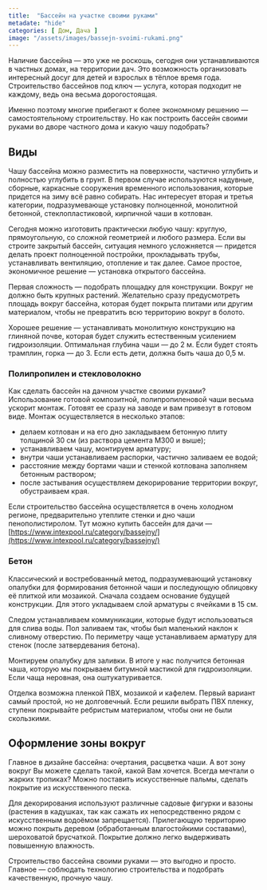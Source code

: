 ```yaml
---
title:  "Бассейн на участке своими руками"
metadate: "hide"
categories: [ Дом, Дача ]
image: "/assets/images/bassejn-svoimi-rukami.png"
---
```

Наличие бассейна — это уже не роскошь, сегодня они устанавливаются в частных домах, на территории дач. Это возможность организовать интересный досуг для детей и взрослых в тёплое время года. Строительство бассейнов под ключ — услуга, которая подходит не каждому, ведь она весьма дорогостоящая.

Именно поэтому многие прибегают к более экономному решению — самостоятельному строительству. Но как построить бассейн своими руками во дворе частного дома и какую чашу подобрать?

## Виды

Чашу бассейна можно разместить на поверхности, частично углубить и полностью углубить в грунт. В первом случае используются надувные, сборные, каркасные сооружения временного использования, которые придется на зиму всё равно собирать. Нас интересует вторая и третья категории, подразумевающе установку полноценной, монолитной бетонной, стеклопластиковой, кирпичной чаши в котлован.

Сегодня можно изготовить практически любую чашу: круглую, прямоугольную, со сложной геометрией и любого размера. Если вы строите закрытый бассейн, ситуация немного усложняется — придется делать проект полноценной постройки, прокладывать трубы, устанавливать вентиляцию, отопление и так далее. Самое простое, экономичное решение — установка открытого бассейна.

Первая сложность — подобрать площадку для конструкции. Вокруг не должно быть крупных растений. Желательно сразу предусмотреть площадь вокруг бассейна, которая будет покрыта плитами или другим материалом, чтобы не превратить всю территорию вокруг в болото.

Хорошее решение — устанавливать монолитную конструкцию на глиняной почве, которая будет служить естественным усилением гидроизоляции. Оптимальная глубина чаши — до 2 м. Если будет стоять трамплин, горка — до 3. Если есть дети, должна быть чаша до 0,5 м.

### Полипропилен и стекловолокно

Как сделать бассейн на дачном участке своими руками? Использование готовой композитной, полипропиленовой чаши весьма ускорит монтаж. Готовят ее сразу на заводе и вам привезут в готовом виде. Монтаж осуществляется в несколько этапов:
* делаем котлован и на его дно закладываем бетонную плиту толщиной 30 см (из раствора цемента М300 и выше);
* устанавливаем чашу, монтируем арматуру;
* внутри чаши устанавливаем распорки, частично заливаем ее водой;
* расстояние между бортами чаши и стенкой котлована заполняем бетонным раствором;
* после застывания осуществляем декорирование территории вокруг, обустраиваем края.

Если строительство бассейна осуществляется в очень холодном регионе, предварительно утеплите стенки и дно чаши пенополистиролом. Тут можно купить бассейн для дачи — [https://www.intexpool.ru/category/bassejny/](https://www.intexpool.ru/category/bassejny/) 

### Бетон

Классический и востребованный метод, подразумевающий установку опалубки для формирования бетонной чаши и последующую облицовку её плиткой или мозаикой. Сначала создаем основание будущей конструкции. Для этого укладываем слой арматуры с ячейками в 15 см.

Следом устанавливаем коммуникации, которые будут использоваться для слива воды. Пол заливаем так, чтобы был маленький наклон к сливному отверстию. По периметру чаще устанавливаем арматуру для стенок (после затвердевания бетона).

Монтируем опалубку для заливки. В итоге у нас получится бетонная чаша, которую мы покрываем битумной мастикой для гидроизоляции. Если чаща неровная, она оштукатуривается.

Отделка возможна пленкой ПВХ, мозаикой и кафелем. Первый вариант самый простой, но не долговечный. Если решили выбрать ПВХ пленку, ступени покрывайте ребристым материалом, чтобы они не были скользкими.

## Оформление зоны вокруг

Главное в дизайне бассейна: очертания, расцветка чаши. А вот зону вокруг Вы можете сделать такой, какой Вам хочется. Всегда мечтали о жарких тропиках? Можно поставить искусственные пальмы, сделать покрытие из искусственного песка.

Для декорирования используют различные садовые фигурки и вазоны (растения в кадушках, так как сажать их непосредственно рядом с искусственным водоёмом запрещается). Прилегающую территорию можно покрыть деревом (обработанным влагостойкими составами), шероховатой брусчаткой. Покрытие должно легко выдерживать повышенную влажность.

Строительство бассейна своими руками — это выгодно и просто. Главное — соблюдать технологию строительства и подобрать качественную, прочную чашу.

